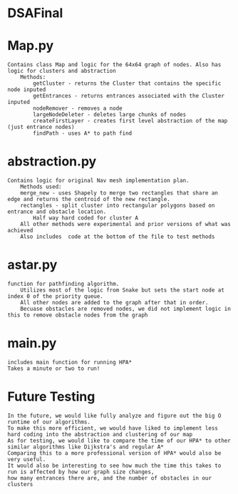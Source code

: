 # DSAFinal

# Map.py
    Contains class Map and logic for the 64x64 graph of nodes. Also has logic for clusters and abstraction
        Methods:
            getCluster - returns the Cluster that contains the specific node inputed
            getEntrances - returns entrances associated with the Cluster inputed
            nodeRemover - removes a node
            largeNodeDeleter - deletes large chunks of nodes
            createFirstLayer - creates first level abstraction of the map (just entrance nodes) 
            findPath - uses A* to path find
  
# abstraction.py 
    Contains logic for original Nav mesh implementation plan. 
        Methods used: 
        merge_new - uses Shapely to merge two rectangles that share an edge and returns the centroid of the new rectangle.
        rectangles - split cluster into rectangular polygons based on entrance and obstacle location. 
            Half way hard coded for cluster A
        All other methods were experimental and prior versions of what was achieved
        Also includes  code at the bottom of the file to test methods
          
# astar.py 
    function for pathfinding algorithm. 
        Utilizes most of the logic from Snake but sets the start node at index 0 of the priority queue.
        All other nodes are added to the graph after that in order. 
        Becuase obstacles are removed nodes, we did not implement logic in this to remove obstacle nodes from the graph
        
# main.py
    includes main function for running HPA*
    Takes a minute or two to run!
    
# Future Testing
    In the future, we would like fully analyze and figure out the big O runtime of our algorithms. 
    To make this more efficient, we would have liked to implement less hard coding into the abstraction and clustering of our map
    As for testing, we would like to compare the time of our HPA* to other similar algorithms like Dijkstra's and regular A*
    Comparing this to a more professional version of HPA* would also be very useful.
    It would also be interesting to see how much the time this takes to run is affected by how our graph size changes,
    how many entrances there are, and the number of obstacles in our clusters
